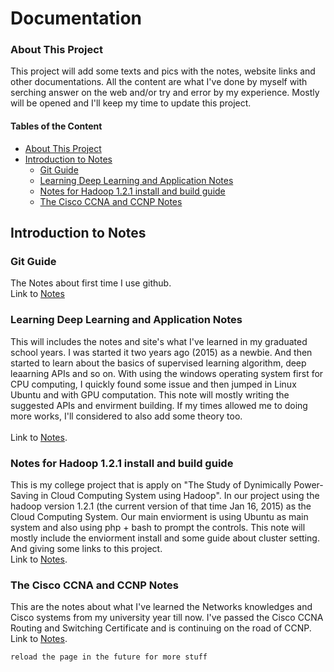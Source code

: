 # Documentation

### About This Project

This project will add some texts and pics with the notes, website links and other documentations. All the content are what I've done by myself with serching answer on the web and/or try and error by my experience. Mostly will be opened and I'll keep my time to update this project.

#### Tables of the Content
* [About This Project](#about-this-project)
* [Introduction to Notes](#introduction-to-notes)
    * [Git Guide](#git-guide)
    * [Learning Deep Learning and Application Notes](#learning-deep-learning-and-application-notes)
    * [Notes for Hadoop 1.2.1 install and build guide](#notes-for-hadoop-121-install-and-build-guide)
    * [The Cisco CCNA and CCNP Notes](#the-cisco-ccna-and-ccnp-notes)


## Introduction to Notes

### Git Guide

The Notes about first time I use github.
<br />Link to [Notes](Git%20Guide/)

### Learning Deep Learning and Application Notes

This will includes the notes and site's what I've learned in my graduated school years. I was started it two years ago (2015) as a newbie. And then started to learn about the basics of supervised learning algorithm, deep leaarning APIs and so on. With using the windows operating system first for CPU computing, I quickly found some issue and then jumped in Linux Ubuntu and with GPU computation. This note will mostly writing the suggested APIs and envirment building. If my times allowed me to doing more works, I'll considered to also add some theory too.  
<br />Link to [Notes](Learning%20Deep%20Learning%20and%20Application%20Notes/).

### Notes for Hadoop 1.2.1 install and build guide

This is my college project that is apply on "The Study of Dynimically Power-Saving in Cloud Computing System using Hadoop". In our project using the hadoop version 1.2.1 (the current version of that time Jan 16, 2015) as the Cloud Computing System. Our main enviorment is using Ubuntu as main system and also using php + bash to prompt the controls. This note will mostly include the enviorment install and some guide about cluster setting. And giving some links to this project.
<br />Link to [Notes](Notes%20for%20Hadoop%201.2.1%20install%20and%20build%20guide/).

### The Cisco CCNA and CCNP Notes

This are the notes about what I've learned the Networks knowledges and Cisco systems from my university year till now. I've passed the Cisco CCNA Routing and Switching Certificate and is continuing on the road of CCNP.
<br />Link to [Notes](The%20Cisco%20CCNA%20and%20CCNP%20Notes/).


`reload the page in the future for more stuff`
